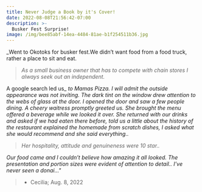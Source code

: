 ```yaml
---
title: Never Judge a Book by it's Cover!
date: 2022-08-08T21:56:42-07:00
description: >-
  Busker Fest Surprise!
image: /img/bee85abf-14ea-4484-81ae-b1f254511b36.jpg
---
```

_Went to Okotoks for busker fest.We didn’t want food from a food truck, rather a place to sit and eat.
> _As a small business owner that has to compete with chain stores I always seek out an independent._

A google search led us_
_to Mamas Pizza. I will admit the outside appearance was not inviting. The_
_dark tint on the window drew attention to the webs of glass at the door. I_
_opened the door and saw a few people dining. A cheery waitress promptly_
_greeted us. She brought the menu offered a beverage while we looked it over._
_She returned with our drinks and asked if we had eaten there before, told us_
_a little about the history of the restaurant explained the homemade from_
_scratch dishes, I asked what she would recommend and she said everything.._

> _Her hospitality, attitude and genuineness were 10 star.._

_Our food came and I_
_couldn’t believe how amazing it all looked. The presentation and portion_
_sizes were evident of attention to detail.. I’ve never seen a donai..."_


> - Cecilia; Aug. 8, 2022